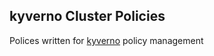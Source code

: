 ## kyverno Cluster Policies

Polices written for [kyverno](https://github.com/nirmata/kyverno) policy management
